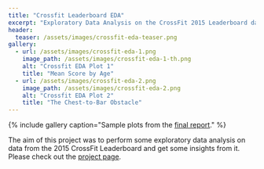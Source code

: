 ```yaml
---
title: "Crossfit Leaderboard EDA"
excerpt: "Exploratory Data Analysis on the CrossFit 2015 Leaderboard data."
header:
  teaser: /assets/images/crossfit-eda-teaser.png
gallery:
  - url: /assets/images/crossfit-eda-1.png
    image_path: /assets/images/crossfit-eda-1-th.png
    alt: "Crossfit EDA Plot 1"
    title: "Mean Score by Age"
  - url: /assets/images/crossfit-eda-2.png
    image_path: /assets/images/crossfit-eda-2.png
    alt: "Crossfit EDA Plot 2"
    title: "The Chest-to-Bar Obstacle"
---
```


{% include gallery caption="Sample plots from the [final report](https://vbernardes.github.io/crossfit-2015-eda/Crossfit_2015_EDA.html)." %}

The aim of this project was to perform some exploratory data analysis on data from the 2015 CrossFit Leaderboard and get some insights from it. Please check out the [project page](https://vbernardes.github.io/crossfit-2015-eda/).
